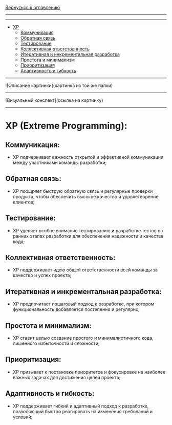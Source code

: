 [Вернуться к оглавлению](https://github.com/engine-it-in/different-level-task/blob/main/README.md)
****

***
* [XP](#xp-extreme-programming)
  * [Коммуникация](#коммуникация-)
  * [Обратная связь](#обратная-связь)
  * [Тестирование](#тестирование-)
  * [Коллективная ответственность](#коллективная-ответственность-)
  * [Итеративная и инкрементальная разработка](#итеративная-и-инкрементальная-разработка-)
  * [Простота и минимализм](#простота-и-минимализм-)
  * [Приоритизация](#приоритизация-)
  * [Адаптивность и гибкость](#адаптивность-и-гибкость-)
***
![Описание картинки](картинка из той же папки)
***
[Визуальный конспект](ссылка на картинку)
***

# XP (Extreme Programming):

## Коммуникация: 
  * XP подчеркивает важность открытой и эффективной коммуникации между участниками команды разработки;

## Обратная связь:
* XP поощряет быструю обратную связь и регулярные проверки продукта, чтобы обеспечить высокое
    качество и удовлетворение клиентов;

## Тестирование: 
* XP уделяет особое внимание тестированию и разработке тестов на ранних этапах разработки для
    обеспечения надежности и качества кода;

## Коллективная ответственность: 
* XP поддерживает идею общей ответственности всей команды за качество и успех проекта;

## Итеративная и инкрементальная разработка: 
* XP предпочитает пошаговый подход к разработке, при котором функциональность
    добавляется постепенно и регулярно;

## Простота и минимализм: 
* XP ставит целью создание простого и минималистичного кода, лишенного избыточности и сложности;

## Приоритизация: 
 * XP призывает к постановке приоритетов и фокусировке на наиболее важных задачах для достижения
    целей проекта;

## Адаптивность и гибкость: 
* XP поддерживает гибкий и адаптивный подход к разработке, позволяющий быстро реагировать на
  изменения требований и условий;